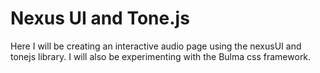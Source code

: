 Nexus UI and Tone.js
===

Here I will be creating an interactive audio page using the nexusUI and tonejs library. I will also be experimenting with the Bulma css framework.